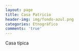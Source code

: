 ```yaml
---
layout: page
title: Casa Patricio
header-img: img/fondo-azul.png
categories: Etnográfico
comments: 'true'
---
```



Casa típica

<div class="photos">
</div>

